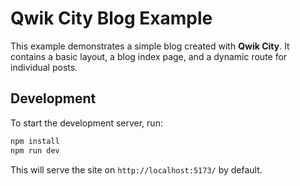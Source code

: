 # Qwik City Blog Example

This example demonstrates a simple blog created with **Qwik City**. It contains a
basic layout, a blog index page, and a dynamic route for individual posts.

## Development

To start the development server, run:

```bash
npm install
npm run dev
```

This will serve the site on `http://localhost:5173/` by default.
